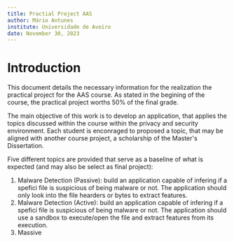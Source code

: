 ```yaml
---
title: Practial Project AAS
author: Mário Antunes
institute: Universidade de Aveiro
date: November 30, 2023
---
```


# Introduction

This document details the necessary information for the realization the practical project for the AAS course.
As stated in the begining of the course, the practical project worths 50% of the final grade.

The main objective of this work is to develop an application, that applies the topics discussed within the course within the privacy and security environment.
Each student is enconraged to proposed a topic, that may be aligned with another course project, a scholarship of the Master's Dissertation.

Five different topics are provided that serve as a baseline of what is expected (and may also be select as final project):
1. Malware Detection (Passive): build an application capable of infering if a spefici file is suspicious of being malware or not. The application should only look into the file hearders or bytes to extract features.
2. Malware Detection (Active): build an application capable of infering if a spefici file is suspicious of being malware or not. The application should use a sandbox to execute/open the file and extract features from its execution.
3. Massive 